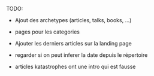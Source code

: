 TODO:
- Ajout des archetypes (articles, talks, books, ...)
- pages pour les categories
- Ajouter les derniers articles sur la landing page

- regarder si on peut inferer la date depuis le répertoire

- articles katastrophes ont une intro qui est fausse
